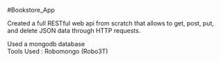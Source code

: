 #Bookstore_App

Created a full RESTful web api from scratch that allows to get, post, put, and delete JSON data through HTTP requests. <br>

Used a mongodb database <br>
Tools Used : Robomongo (Robo3T) <br>

